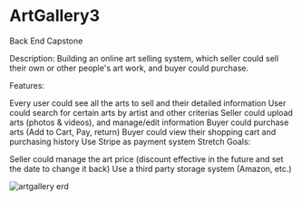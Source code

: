 # ArtGallery3
Back End Capstone

Description:
Building an online art selling system, which seller could sell their own or other people's art work, and buyer could purchase.

Features:

Every user could see all the arts to sell and their detailed information
User could search for certain arts by artist and other criterias
Seller could upload arts (photos & videos), and manage/edit information
Buyer could purchase arts (Add to Cart, Pay, return)
Buyer could view their shopping cart and purchasing history
Use Stripe as payment system
Stretch Goals:

Seller could manage the art price (discount effective in the future and set the date to change it back)
Use a third party storage system (Amazon, etc.)

![artgallery erd](https://cloud.githubusercontent.com/assets/16583776/21058676/ba8fa984-be04-11e6-8584-b4c3c68fa4f7.png)

